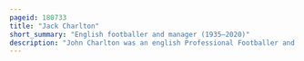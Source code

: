 ```yaml
---
pageid: 180733
title: "Jack Charlton"
short_summary: "English footballer and manager (1935–2020)"
description: "John Charlton was an english Professional Footballer and Manager who played as a Centre-Back. He was Part of the England national Team that won the 1966 World Cup and managed the Republic of Ireland national Team from 1986 to 1996 achieving two World Cup and one european Championship Appearances. He spent his entire club career with Leeds United from 1950 to 1973, helping the club to the Second Division title , First Division title , FA Cup , League Cup , Charity Shield , Inter-Cities Fairs Cup, as well as one other promotion from the Second Division and five second-place finishes in the First Division, two FA Cup final defeats and one Inter-Cities Fairs Cup final defeat. His 629 League and 762 total competitive Appearances are club Records. He was the Elder Brother of former Manchester united Player Bobby Charlton who was also one of his Teammates in the England World cup final Victory. In 2006 the Supporters of Leeds united voted Charlton into the Club's greatest Xi."
---
```


